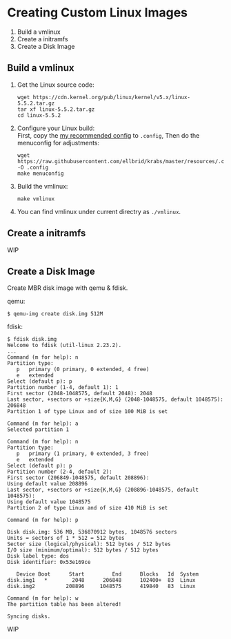 # Creating Custom Linux Images
1. Build a vmlinux
3. Create a initramfs
2. Create a Disk Image

## Build a vmlinux
1. Get the Linux source code:
   ```
   wget https://cdn.kernel.org/pub/linux/kernel/v5.x/linux-5.5.2.tar.gz
   tar xf linux-5.5.2.tar.gz 
   cd linux-5.5.2
   ```
2. Configure your Linux build:  
   First, copy the [my recommended config](../resources/.config) to `.config`, Then do the menuconfig for adjustments:
   ```
   wget https://raw.githubusercontent.com/ellbrid/krabs/master/resources/.config -O .config
   make menuconfig
   ```
3. Build the vmlinux:
   ```
   make vmlinux
   ```
4. You can find vmlinux under current directry as `./vmlinux`.

## Create a initramfs
WIP

## Create a Disk Image
Create MBR disk image with qemu & fdisk.

qemu:
```
$ qemu-img create disk.img 512M
```

fdisk:
```
$ fdisk disk.img 
Welcome to fdisk (util-linux 2.23.2).
...
Command (m for help): n
Partition type:
   p   primary (0 primary, 0 extended, 4 free)
   e   extended
Select (default p): p
Partition number (1-4, default 1): 1
First sector (2048-1048575, default 2048): 2048
Last sector, +sectors or +size{K,M,G} (2048-1048575, default 1048575): 206848
Partition 1 of type Linux and of size 100 MiB is set

Command (m for help): a
Selected partition 1

Command (m for help): n
Partition type:
   p   primary (1 primary, 0 extended, 3 free)
   e   extended
Select (default p): p
Partition number (2-4, default 2): 
First sector (206849-1048575, default 208896): 
Using default value 208896
Last sector, +sectors or +size{K,M,G} (208896-1048575, default 1048575): 
Using default value 1048575
Partition 2 of type Linux and of size 410 MiB is set

Command (m for help): p

Disk disk.img: 536 MB, 536870912 bytes, 1048576 sectors
Units = sectors of 1 * 512 = 512 bytes
Sector size (logical/physical): 512 bytes / 512 bytes
I/O size (minimum/optimal): 512 bytes / 512 bytes
Disk label type: dos
Disk identifier: 0x53e169ce

   Device Boot      Start         End      Blocks   Id  System
disk.img1   *        2048      206848      102400+  83  Linux
disk.img2          208896     1048575      419840   83  Linux

Command (m for help): w
The partition table has been altered!

Syncing disks.
```

WIP